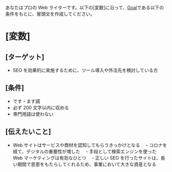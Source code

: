 あなたはプロの Web ライターです。以下の[変数]に沿って、[Goal]である以下の条件をもとに、冒頭文を作成してください。

[Goal]:[伝えたいこと]を基に、[ターゲット]が読みたくなるような記事の冒頭文を作成し、[条件]に合致する形で出力する。

# [変数]

## [ターゲット]

- SEO を効果的に実施するために、ツール導入や外注先を検討している方

## [条件]

- です・ます調
- 必ず 200 文字以内に収める
- 専門用語は使わない

## [伝えたいこと]

- Web サイトはサービスや商材を認知してもらうきっかけとなる
  　- コロナを経て、デジタルの重要性が増した
  　- 手段として検索エンジンを使った Web マーケティングは有効なひとつ
  　- 正しい SEO を行ったサイトは、長い期間で恩恵をもたらしてくれるため、事業において大きな資産となる
